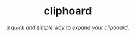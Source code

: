 <h1 align="center"> cliphoard </h1>
<p align="center"><i>a quick and simple way to expand your clipboard</i>.</p>
